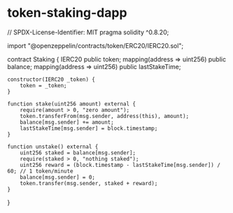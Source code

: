# token-staking-dapp
// SPDX-License-Identifier: MIT
pragma solidity ^0.8.20;

import "@openzeppelin/contracts/token/ERC20/IERC20.sol";

contract Staking {
    IERC20 public token;
    mapping(address => uint256) public balance;
    mapping(address => uint256) public lastStakeTime;

    constructor(IERC20 _token) {
        token = _token;
    }

    function stake(uint256 amount) external {
        require(amount > 0, "zero amount");
        token.transferFrom(msg.sender, address(this), amount);
        balance[msg.sender] += amount;
        lastStakeTime[msg.sender] = block.timestamp;
    }

    function unstake() external {
        uint256 staked = balance[msg.sender];
        require(staked > 0, "nothing staked");
        uint256 reward = (block.timestamp - lastStakeTime[msg.sender]) / 60; // 1 token/minute
        balance[msg.sender] = 0;
        token.transfer(msg.sender, staked + reward);
    }
}
